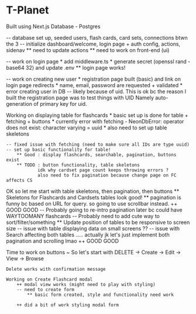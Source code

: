 # T-Planet
Built using Next.js
Database - Postgres

-- database set up, seeded users, flash cards, card sets, connections btwn the 3
-- initialize dashboard/welcome, login page + auth config, actions, sidenav
    ** need to update actions
    ** need to work on front-end (ui)
     
-- work on login page
    * add middleware.ts
    * generate secret (openssl rand -base64 32) and update .env
    ** login page works!

-- work on creating new user
    * registration page built (basic) and link on login page redirects
    * name, email, password are requested + validated
    * error creating user in DB -- likely because of uid.
        This is ok bc the reason I built the registration page was to test things with UID
        Namely auto-generation of primary key for uid.

Working on displaying table for flashcards
    * basic set up is done for table + fetching + buttons
    * currently error with fetching - NeonDbError: operator does not exist: character varying = uuid
    * also need to set up table skeletons

    -- fixed issue with fetching (need to make sure all IDs are type uuid)
    -- set up basic functionality for table!
        ** Good : display flashcards, searchable, pagination, buttons exist
        ** TODO : button functionality, table skeletons
                idk why cardset page count keeps throwing errors ?
                also need to fix pagination because change page on FC affects CS

OK so let me start with table skeletons, then pagination, then buttons
    ** Skeletons for Flashcards and Cardsets tables look good!
    ** pagination is funny bc based on URL for query. so going to use scrollbar instead.
        ++ GOOD GOOD
        -- Probably going to re-intro pagination later bc could have WAYTOOMANY flashcards
        -- Probably need to add cute way to sort/filter/something
    ** Update position of tables to be responsive to screen size
        -- issue with table displaying data on small screens ??
    -- issue with Search affecting both tables
    ..... actually jk let's just implement both pagination and scrolling lmao
        ++ GOOD GOOD
        
Time to work on buttons ~
    So let's start with DELETE -> Create -> Edit -> View -> Browse

    Delete works with confirmation message

    Working on Create Flashcard modal
        ++ modal view works (might need to play with styling)
        -- need to create form
            ** basic form created, style and functionality need work

        ++ did a bit of work styling modal form